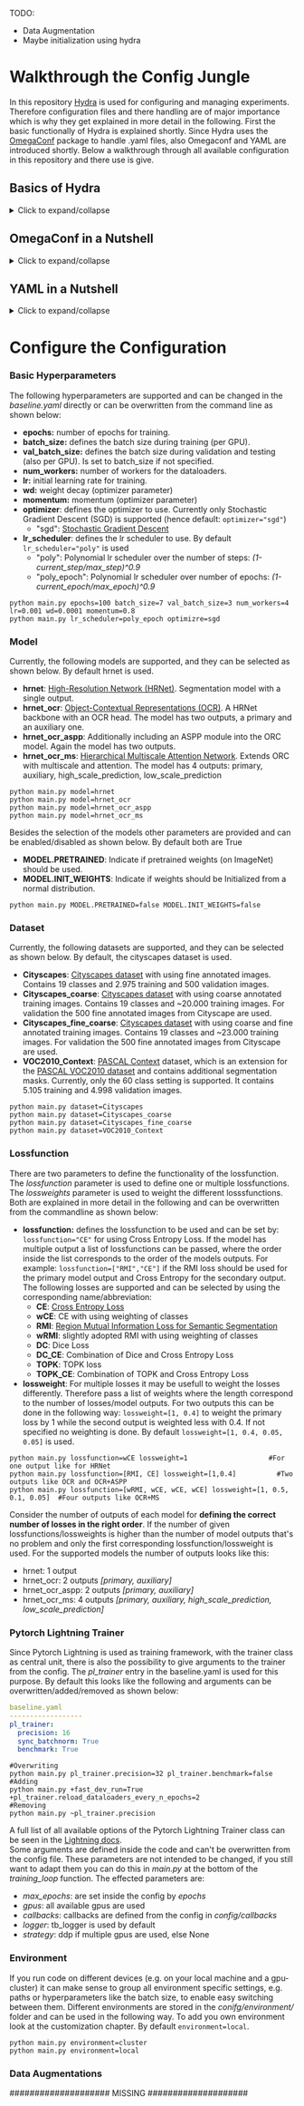 TODO:
- Data Augmentation
- Maybe initialization using hydra

# Walkthrough the Config Jungle

In this repository [Hydra](https://hydra.cc/) is used for configuring and managing experiments.
Therefore configuration files and there handling are of major importance which is why they get explained in more detail in the following.
First the basic functionally of Hydra is explained shortly. 
Since Hydra uses the [OmegaConf](https://omegaconf.readthedocs.io/en/2.1_branch/) package to handle .yaml files, also Omegaconf and YAML are introduced shortly.
Below a walkthrough through all available configuration in this repository and there use is give.

## Basics of Hydra

<details><summary>Click to expand/collapse</summary>
<p>

[Hydra](https://hydra.cc/) automatically loads and composes different configuration files and allows to dynamically overriding values at runtime via the command line.
In Hydra *.yaml* files are used to specify configurations. 
In this repository the *config/baseline.yaml* can be seen as the main file and from there further configs are composed.
Each subfolder in *config/* is a [config group](https://hydra.cc/docs/tutorials/basic/your_first_app/config_groups/), which contains a separate config file for each alternative inside.
For example the config group *model* is located in the *config/model* subfolder with a separate .yaml file for each available model (hrnet.yaml, hrnet_ocr.yaml, ...).
The individual config files contain model/dataset/etc. specific parameters, like the number of channels in a layer of the model or the number of classes in a dataset.
Having a separate config files for each model/dataset/etc. makes it easy to switch between them and arbitrary combine different config files form different config groups.
Additionally, this ensures that only the relevant parameters are loaded into the job configuration.
Hydra builds the job configuration by composing the config files from the different config groups.
Basically, exactly one config file from each config group is used in this process.
To tell hydra how to compose the job configuration, a [default list](https://hydra.cc/docs/tutorials/basic/your_first_app/defaults/) is used, which specifies which configuration file from which configuration group should be used and in which order they are composed.
The default list is defined in *config/baseline.yaml* and looks like this:
````yaml
baseline.yaml
─────────────────────────────
defaults:
  - _self_
  - callbacks: default
  - data_augmentations: default
  - model: hrnet
  - dataset: Cityscapes
  - environment: local
````
The configs of each config group are merged from top to bottom, where later groups can overwrite the parameters of earlier groups.
Besides the order the default lists also sets default values for the config groups.
This means if not changed in this case the parameters defined in *baseline.yaml*,..., *model/hrnet.yaml* and *datasets/Cityscapes.yaml* are used.
To change the used config file of a config group, the corresponding entry in the default list can be changed in the *baseline.yaml*, or the entry can be overwritten from the commandline.
The [commandline syntax](https://hydra.cc/docs/advanced/override_grammar/basic/#working-with-your-shell) of Hydra is straight forward and elements can be changed, added or removed in the following way.
Thereby this syntax is the same for single parameters like *batch_size* but also for config files from config groups like *model*.
All available options to change for parameters and config groups are shown below in the *Configure the Configuration* part.
````shell
python main.py  parameter_to_change=<new_value>  +parameter_to_add=<a_value>  ~parameter_to_delete
#Example for single parameters
python main.py  batch_size=3 +extra_lr=0.001 ~momentum
#Example for config groups
python main.py  model=hrnet_ocr +parameters=basic ~environment   
````
This was only a short introduction how to use hydra to work with this repository.
For more information on Hydra, check out the official docs or one of the following sources, which provide some nice insights into Hydra
([source1](https://github.com/lkhphuc/lightning-hydra-template),
[source2](https://www.sscardapane.it/tutorials/hydra-tutorial/) and
[source3](https://towardsdatascience.com/complete-tutorial-on-how-to-use-hydra-in-machine-learning-projects-1c00efcc5b9b)).

</p>
</details>

## OmegaConf in a Nutshell

<details><summary>Click to expand/collapse</summary>
<p>

Hydra uses the package [OmegaConf](https://omegaconf.readthedocs.io/en/2.1_branch/) to handle *.yaml* files. 
An introduction to yaml is give below.
OnegaConf gives a lot of possibilities to work with yaml files, but since hydra manages this for you in the background you do not need much of it for a basic use.
If you need further functionality, for example if you manually want to load or save files look 
at the official [OmegaConf docs](https://omegaconf.readthedocs.io/en/2.1_branch/).
The [**Access and Manipulation**](https://omegaconf.readthedocs.io/en/latest/usage.html#access-and-manipulation) of the cfg in python is straight forward:
````yaml
example.yaml
─────────────────────────────
Parameters:
  lr: 0.01
  epochs: 100
  whatever: 
  - 42
  - ...
````
````python3
main.py
─────────────────────────────
from omegaconf import OmegaConf
...
#for the example manually load the cfg, normally done by hydra automatically
cfg = OmegaConf.load("example.yaml") 

#acess over object and dictionary style
lr = cfg.Parameters.lr
lr = cfg["Parameters"]["lr"]

#Manipulation in the same way
cfg.Parameters.epochs = 300
cfg["Parameters"]["epochs"] = 300

##same goes for accessing lists
x = cfg.Parameters.whatever[0]
````
[**Variable interpolation**](https://omegaconf.readthedocs.io/en/latest/usage.html#variable-interpolation) is another important concept of Hydra and Omegaconf.
When defining config files the situation will occur that variables from other config files are needed.
For example for defining the last layer of a model, the number of classes, which is defined in the specific dataset configs, may be needed.
Therefore, variable interpolation is used, which can be seen as a link to a position in the config, that resolved at runtime.
Therefore, the variable is resolved from the dataset which used the current job and no conflicts occur between different dataset configs and the model config.
Variable interpolation is done with the following syntax:``${path.to.another.node.in.the.config}``.
and in that case the value will be the value of that node
````yaml
dataset/a_dataset.yaml
─────────────────────────────
dataset:
  num_classes: 24
````
````yaml
model/a_model.yaml
─────────────────────────────
num_output_classes: ${dataset.number_classes}      #num_output_classes will have the value 24 at runtime
````
</p>
</details>

## YAML in a Nutshell

<details><summary>Click to expand/collapse</summary>
<p>

This is only a short introduction to YAML and only shows its basic syntax. This should be enough for defining you own yaml files but if you need more informations they can be found [here](https://docs.ansible.com/ansible/latest/reference_appendices/YAMLSyntax.html) for example.

Some  **Basic Assignments** are shown here:
````yaml
example.yaml
─────────────────────────────
#Comments in yaml
number: 10                  # Simple value, works for int and float.
string: Text|"Text"         #Strings, Quotation marks are not neccesarily required if the value is text(a string).
empty: None| |Empty|Null
explicit_Type: !!float 1   # Explicitly defined type. works as well for other types like str etc.
missing_vale: ???          # Missing required value. The  has to be given e.g. from the commandline.
optional opt_value:        # Optional Value. Can be empty or ???, and will only be considered if it has a value.
value2: ${number}          # Value interpolation (takes the value of attribute number, in this case 10). $ indicates reference and {} is required.
value3: "myvalue ${number}"  # String interpolation, same as value interpolation just with string output.
booleans: on|off|yes|no|true|false|True|False|TRUE|FALSE    #multiple possibilities to define boolean values.
````
**List** are defined in the following way:
````yaml
#LISTS
alist:
- elem1                   #elements need to be on the same indentation level
- elem2                   # there needs to be a space between dash and element
- ...
samelist: [elem1, elem2, ...]
````
**Dictionaries** are defined in the following way:
````yaml
adict:
  key1: val1                    #keys must be indented
  key2: val2                    #there has to be a space between colon and value
  ...
samedict: {key1: val1, key2: val2, ...}
````
For more complex files you will end up with lists of dictionaries and dictionaries of list and mixtures of both. But basically thats it!
</p>
</details>

# Configure the Configuration

### Basic Hyperparameters
The following hyperparameters are supported and can be changed in the *baseline.yaml* directly or can be overwritten from the command line as shown below:
 - **epochs:** number of epochs for training.
 - **batch_size:** defines the batch size during training (per GPU). 
 - **val_batch_size:** defines the batch size during validation and testing (also per GPU). Is set to batch_size if not specified.
 - **num_workers:** number of workers for the dataloaders.
 - **lr:** initial learning rate for training.
 - **wd:** weight decay (optimizer parameter)
 - **momentum:** momentum (optimizer parameter)
 - **optimizer**: defines the optimizer to use. Currently only Stochastic Gradient Descent (SGD) is supported (hence default: ``optimizer="sgd"``)
   - "sgd": [Stochastic Gradient Descent](https://pytorch.org/docs/stable/generated/torch.optim.SGD.html)
 - **lr_scheduler**: defines the lr scheduler to use. By default ``lr_scheduler="poly"`` is used
   - "poly": Polynomial lr scheduler over the number of steps: *(1-current_step/max_step)^0.9*
   - "poly_epoch": Polynomial lr scheduler over number of epochs: *(1-current_epoch/max_epoch)^0.9*
 ```` shell
 python main.py epochs=100 batch_size=7 val_batch_size=3 num_workers=4 lr=0.001 wd=0.0001 momentum=0.8 
 python main.py lr_scheduler=poly_epoch optimizre=sgd
  ```` 
### Model
Currently, the following models are supported, and they can be selected as shown below. By default hrnet is used.
- **hrnet**: [High-Resolution Network (HRNet)](https://arxiv.org/pdf/1904.04514.pdf). Segmentation model with a single output.
- **hrnet_ocr**: [Object-Contextual Representations (OCR)](https://arxiv.org/pdf/1909.11065.pdf). 
A HRNet backbone with an OCR head. 
The model has two outputs, a primary and an auxiliary one.
- **hrnet_ocr_aspp**: Additionally including an ASPP module into the ORC model. Again the model has two outputs.
- **hrnet_ocr_ms**: [Hierarchical Multiscale Attention Network](https://arxiv.org/pdf/2005.10821.pdf). Extends ORC with multiscale and attention. 
The model has 4 outputs: primary, auxiliary, high_scale_prediction, low_scale_prediction
```shell
python main.py model=hrnet
python main.py model=hrnet_ocr
python main.py model=hrnet_ocr_aspp
python main.py model=hrnet_ocr_ms
```
Besides the selection of the models other parameters are provided and can be enabled/disabled as shown below. By default both are True
- **MODEL.PRETRAINED**: Indicate if pretrained weights (on ImageNet) should be used.
- **MODEL.INIT_WEIGHTS**: Indicate if weights should be Initialized from a normal distribution.

````shell 
python main.py MODEL.PRETRAINED=false MODEL.INIT_WEIGHTS=false
````

### Dataset

Currently, the following datasets are supported, and they can be selected as shown below. By default, the cityscapes dataset is used.
- **Cityscapes**: [Cityscapes dataset](https://www.cityscapes-dataset.com/) with using fine annotated images. Contains 19 classes and 2.975 training and 500 validation images.
- **Cityscapes_coarse**: [Cityscapes dataset](https://www.cityscapes-dataset.com/) with using coarse annotated training images. Contains 19 classes and ~20.000 training images. 
For validation the 500 fine annotated images from Cityscape are used.
- **Cityscapes_fine_coarse**: [Cityscapes dataset](https://www.cityscapes-dataset.com/) with using coarse and fine annotated training images. Contains 19 classes and ~23.000 training images. 
For validation the 500 fine annotated images from Cityscape are used.
- **VOC2010_Context**: [PASCAL Context](https://cs.stanford.edu/~roozbeh/pascal-context/) dataset, which is an extension for the [PASCAL VOC2010 dataset](http://host.robots.ox.ac.uk/pascal/VOC/voc2010/) and contains additional segmentation masks. 
Currently, only the 60 class setting is supported. 
It contains 5.105 training and 4.998 validation images.
```shell
python main.py dataset=Cityscapes
python main.py dataset=Cityscapes_coarse
python main.py dataset=Cityscapes_fine_coarse
python main.py dataset=VOC2010_Context
```

### Lossfunction

There are two parameters to define the functionality of the lossfunction. 
The *lossfunction* parameter is used to define one or multiple lossfunctions.
The *lossweights* parameter is used to weight the different losssfunctions.
Both are explained in more detail in the following and can be overwritten from the commandline as shown below:
 - **lossfunction:** defines the lossfunction to be used and can be set by: ``lossfunction="CE"`` for using Cross Entropy Loss.
If the model has multiple output a list of lossfunctions can be passed, where the order inside the list corresponds to the order of the models outputs.
For example: ``lossfunction=["RMI","CE"]`` if the RMI loss should be used for the primary model output and Cross Entropy for the secondary output. 
The following losses are supported and can be selected by using the corresponding name/abbreviation:
   - **CE**: [Cross Entropy Loss](https://pytorch.org/docs/1.9.1/generated/torch.nn.CrossEntropyLoss.html)
   - **wCE**: CE with using weighting of classes
   - **RMI**: [Region Mutual Information Loss for Semantic Segmentation](https://arxiv.org/pdf/1910.12037.pdf)
   - **wRMI**: slightly adopted RMI with using weighting of classes
   - **DC**: Dice Loss
   - **DC_CE**: Combination of Dice and Cross Entropy Loss
   - **TOPK**: TOPK loss
   - **TOPK_CE**: Combination of TOPK and Cross Entropy Loss
 - **lossweight**: For multiple losses it may be usefull to weight the losses differently.
Therefore pass a list of weights where the length correspond to the number of losses/model outputs. 
For two outputs this can be done in the following way: ``lossweight=[1, 0.4]`` to weight the primary loss by 1 while the second output is weighted less with 0.4.
If not specified no weighting is done.
By default ``lossweight=[1, 0.4, 0.05, 0.05]`` is used.
```shell
python main.py lossfunction=wCE lossweight=1                    #For one output like for HRNet
python main.py lossfunction=[RMI, CE] lossweight=[1,0.4]          #Two outputs like OCR and OCR+ASPP
python main.py lossfunction=[wRMI, wCE, wCE, wCE] lossweight=[1, 0.5, 0.1, 0.05]  #Four outputs like OCR+MS
```
Consider the number of outputs of each model for **defining the correct number of losses in the right order**. 
If the number of given lossfunctions/lossweights is higher than the number of model outputs that's no problem and only the first corresponding lossfunction/lossweight is used.
For the supported models the number of outputs looks like this:
- hrnet:  1 output
- hrnet_ocr: 2 outputs *[primary, auxiliary]*
- hrnet_ocr_aspp: 2 outputs *[primary, auxiliary]*
- hrnet_ocr_ms: 4 outputs *[primary, auxiliary, high_scale_prediction, low_scale_prediction]*


### Pytorch Lightning Trainer
Since Pytorch Lightning is used as training framework, with the trainer class as central unit, 
there is also the possibility to give arguments to the trainer from the config.
The *pl_trainer* entry in the baseline.yaml is used for this purpose.
By default this looks like the following and arguments can be overwritten/added/removed as shown below:
```` yaml
baseline.yaml
------------------
pl_trainer:
  precision: 16
  sync_batchnorm: True
  benchmark: True
````
````shell
#Overwriting
python main.py pl_trainer.precision=32 pl_trainer.benchmark=false
#Adding
python main.py +fast_dev_run=True +pl_trainer.reload_dataloaders_every_n_epochs=2 
#Removing
python main.py ~pl_trainer.precision 
````
A full list of all available options of the Pytorch Lightning Trainer class can be seen in the [Lightning docs](https://pytorch-lightning.readthedocs.io/en/stable/common/trainer.html#trainer-class-api). \
Some arguments are defined inside the code and can't be overwritten from the config file. 
These parameters are not intended to be changed, if you still want to adapt them you can do this in *main.py* at the bottom of the *training_loop* function.
The effected parameters are: 
- *max_epochs*: are set inside the config by *epochs*
- *gpus*: all available gpus are used
- *callbacks*: callbacks are defined from the config in *config/callbacks*
- *logger*: tb_logger is used by default
- *strategy*: ddp if multiple gpus are used, else None

### Environment

If you run code on different devices (e.g. on your local machine and a gpu-cluster) it can make sense to group all environment specific settings, e.g. paths or hyperparameters like the batch size, to enable easy switching between them. 
Different environments are stored in the *conifg/environment/* folder and can be used in the following way. 
To add you own environment look at the customization chapter. By default ``environment=local``.


````shell
python main.py environment=cluster
python main.py environment=local
````

### Data Augmentations
####################
MISSING
####################

